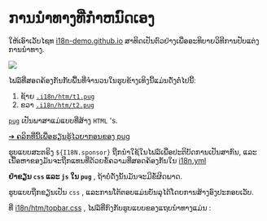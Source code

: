# ການນໍາທາງທີ່ກໍາຫນົດເອງ

ໃຫ້ເອົາເວັບໄຊທ [i18n-demo.github.io](//i18n-demo.github.io) ສາທິດເປັນຕົວຢ່າງເພື່ອອະທິບາຍວິທີການປັບແຕ່ງການນໍາທາງ.

![](https://p.3ti.site/1731036697.avif)

ໄຟລ໌ທີ່ສອດຄ້ອງກັນກັບພື້ນທີ່ຈໍານວນໃນຮູບຂ້າງເທິງນີ້ແມ່ນດັ່ງຕໍ່ໄປນີ້:

1. ຊ້າຍ [`.i18n/htm/t1.pug`](https://github.com/i18n-site/demo.i18n.site/blob/main/.i18n/htm/t1.pug)
2. ຂວາ [`.i18n/htm/t2.pug`](https://github.com/i18n-site/demo.i18n.site/blob/main/.i18n/htm/t2.pug)

[`pug`](https://pugjs.org) ເປັນພາສາແມ່ແບບທີ່ສ້າງ `HTML` 's.

[➔ ຄລິກທີ່ນີ້ເພື່ອຮຽນຮູ້ໄວຍາກອນຂອງ pug](https://pugjs.org)

ຮູບແບບສະຕຣິງ `${I18N.sponsor}` ຖືກນໍາໃຊ້ໃນໄຟລ໌ເພື່ອປະຕິບັດການເປັນສາກົນ, ແລະເນື້ອຫາຂອງມັນຈະຖືກແທນທີ່ດ້ວຍຂໍ້ຄວາມທີ່ສອດຄ້ອງກັນໃນ [i18n.yml](https://github.com/i18n-site/demo.i18n.site/blob/main/en/i18n.yml)

**ຢ່າຂຽນ `css` ແລະ `js` ໃນ `pug`** , ຖ້າບໍ່ດັ່ງນັ້ນມັນຈະມີຂໍ້ຜິດພາດ.

ຮູບແບບຖືກຂຽນເປັນ `css` , ແລະການໂຕ້ຕອບແມ່ນບັນລຸໄດ້ໂດຍການສ້າງອົງປະກອບເວັບ.

ທີ່ [i18n/htm/topbar.css](https://github.com/i18n-site/demo.i18n.site/blob/main/.i18n/htm/topbar.css) , ໄຟລ໌ທີ່ກົງກັບຮູບແບບຂອງແຖບນໍາທາງແມ່ນ :